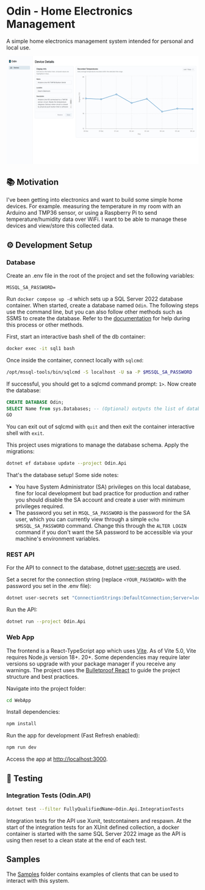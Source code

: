 # Odin - Home Electronics Management

A simple home electronics management system intended for personal and local use.

![Demo](./demo.png)

## 📚 Motivation

I've been getting into electronics and want to build some simple home devices. For example. measuring the temperature in my room with an Arduino and TMP36 sensor, or using a Raspberry Pi to send temperature/humidity data over WiFi. I want to be able to manage these devices and view/store this collected data.

## ⚙ Development Setup

### Database

Create an .env file in the root of the project and set the following variables:

```env
MSSQL_SA_PASSWORD=
```

Run `docker compose up -d` which sets up a SQL Server 2022 database container. When started, create a database named `Odin`. The following steps use the command line, but you can also follow other methods such as SSMS to create the database. Refer to the [documentation](https://learn.microsoft.com/en-us/sql/linux/quickstart-install-connect-docker?view=sql-server-ver16&pivots=cs1-bash#connect-to-sql-server) for help during this process or other methods.

First, start an interactive bash shell of the db container:

```bash
docker exec -it sql1 bash
```

Once inside the container, connect locally with `sqlcmd`:

```bash
/opt/mssql-tools/bin/sqlcmd -S localhost -U sa -P $MSSQL_SA_PASSWORD
```

If successful, you should get to a sqlcmd command prompt: `1>`. Now create the database:

```sql
CREATE DATABASE Odin;
SELECT Name from sys.Databases; -- (Optional) outputs the list of databases which you can verify
GO
```

You can exit out of sqlcmd with `quit` and then exit the container interactive shell with `exit`.

This project uses migrations to manage the database schema. Apply the migrations:

```bash
dotnet ef database update --project Odin.Api
```

That's the database setup! Some side notes:

- You have System Administrator (SA) privileges on this local database, fine for local development but bad practice for production and rather you should disable the SA account and create a user with minimum privileges required.
- The password you set in `MSQL_SA_PASSWORD` is the password for the SA user, which you can currently view through a simple `echo $MSSQL_SA_PASSWORD` command. Change this through the `ALTER LOGIN` command if you don't want the SA password to be accessible via your machine's environment variables.

### REST API

For the API to connect to the database, dotnet [user-secrets](https://learn.microsoft.com/en-us/aspnet/core/security/app-secrets?view=aspnetcore-8.0&tabs=windows) are used.

Set a secret for the connection string (replace `<YOUR_PASSWORD>` with the password you set in the .env file):

```bash
dotnet user-secrets set "ConnectionStrings:DefaultConnection;Server=localhost,1433;User=SA;Password=<YOUR_PASSWORD>;TrustServerCertificate=True;Database=odin --project Odin.Api
```

Run the API:

```bash
dotnet run --project Odin.Api
```

### Web App

The frontend is a React-TypeScript app which uses [Vite](https://vitejs.dev/). As of Vite 5.0, Vite requires Node.js version 18+. 20+. Some dependencies may require later versions so upgrade with your package manager if you receive any warnings. The project uses the [Bulletproof React](https://github.com/alan2207/bulletproof-react) to guide the project structure and best practices.

Navigate into the project folder:

```bash
cd WebApp
```

Install dependencies:

```bash
npm install
```

Run the app for development (Fast Refresh enabled):

```bash
npm run dev
```

Access the app at <http://localhost:3000>.

## 🧪 Testing

### Integration Tests (Odin.API)

```bash
dotnet test --filter FullyQualifiedName~Odin.Api.IntegrationTests
```

Integration tests for the API use Xunit, testcontainers and respawn. At the start of the integration tests for an XUnit defined collection, a docker container is started with the same SQL Server 2022 image as the API is using then reset to a clean state at the end of each test.

## Samples

The [Samples](/Samples) folder contains examples of clients that can be used to interact with this system.
